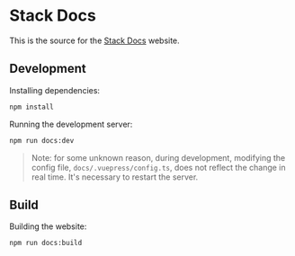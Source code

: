 # Stack Docs

This is the source for the [Stack Docs](https://docs.stack.jimmycai.com/) website.

## Development

Installing dependencies:

```bash
npm install
```

Running the development server:

```bash
npm run docs:dev
```

> Note: for some unknown reason, during development, modifying the config file, `docs/.vuepress/config.ts`, does not reflect the change in real time. It's necessary to restart the server.

## Build

Building the website:

```bash
npm run docs:build
```
